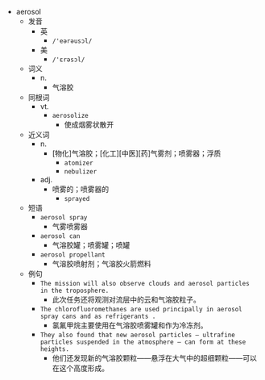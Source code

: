 - aerosol
  - 发音
    - 英
      - `/'eərəusɔl/`
    - 美
      - `/'ɛrəsɔl/`
  - 词义
    - n.
      - 气溶胶
  - 同根词
    - vt.
      - `aerosolize`
        - 使成烟雾状散开
  - 近义词
    - n.
      - [物化]气溶胶；[化工][中医][药]气雾剂；喷雾器；浮质
        - `atomizer`
        - `nebulizer`
    - adj.
      - 喷雾的；喷雾器的
        - `sprayed`
  - 短语
    - `aerosol spray`
      - 气雾喷雾器 
    - `aerosol can`
      - 气溶胶罐；喷雾罐；喷罐 
    - `aerosol propellant`
      - 气溶胶喷射剂；气溶胶火箭燃料 
  - 例句
    - `The mission will also observe clouds and aerosol particles in the troposphere.`
      - 此次任务还将观测对流层中的云和气溶胶粒子。
    - `The chlorofluoromethanes are used principally in aerosol spray cans and as refrigerants .`
      - 氯氟甲烷主要使用在气溶胶喷雾罐和作为冷冻剂。
    - `They also found that new aerosol particles — ultrafine particles suspended in the atmosphere — can form at these heights.`
      - 他们还发现新的气溶胶颗粒——悬浮在大气中的超细颗粒——可以在这个高度形成。

